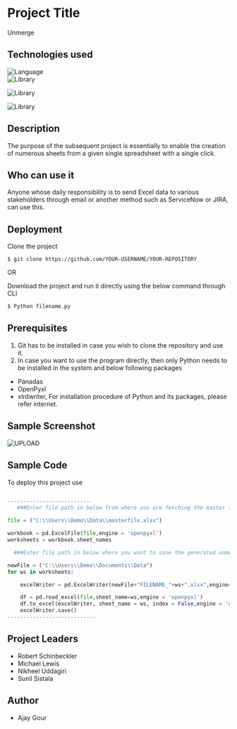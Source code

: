 
# Project Title

Unmerge



## Technologies used

![Language](https://img.shields.io/badge/Programming%20Language-Python-green)   
![Library](https://img.shields.io/badge/Library-Pandas-orange)

![Library](https://img.shields.io/badge/Library-openpyxl-blue)

![Library](https://img.shields.io/badge/Library-xlsxwriter-yellow)

## Description

The purpose of the subsequent project is essentially to enable the creation of numerous sheets from a given single spreadsheet with a single click.
## Who can use it

Anyone whose daily responsibility is to send Excel data to various stakeholders through email or another method such as ServiceNow or JIRA, can use this.
## Deployment




Clone the project 

```GIT
$ git clone https://github.com/YOUR-USERNAME/YOUR-REPOSITORY

```
OR

Download the project and run it directly using the below command through CLI
```Python
$ Python filename.py

```
## Prerequisites

1) Git has to be installed in case you wish to clone the repository and use it.
2) In case you want to use the program directly, then only Python needs to be installed in the system and below following packages
 - Panadas
- OpenPyxl
- xlrdwriter, 
 For installation procedure of Python and its packages, please refer internet.
 
## Sample Screenshot
![UPLOAD](https://user-images.githubusercontent.com/114949310/193858166-fe7e7e1a-012a-4aae-b75d-7c02df10ed91.JPG)

## Sample Code

To deploy this project use

```Python

---------------------------
   ###Enter file path in below from where you are fetching the master file

file = ("C:\\Users\\Demo\\Data\\masterfile.xlsx")

workbook = pd.ExcelFile(file,engine = 'openpyxl') 
worksheets = workbook.sheet_names

  ###Enter file path in below where you want to save the generated unmerged files

newFile = ("C:\\Users\\Demo\\Documents\\Data")
for ws in worksheets:

    excelWriter = pd.ExcelWriter(newFile+"FILENAME_"+ws+".xlsx",engine='xlsxwriter')

    df = pd.read_excel(file,sheet_name=ws,engine = 'openpyxl')
    df.to_excel(excelWriter, sheet_name = ws, index = False,engine = 'openpyxl')
    excelWriter.save()
----------------------------
```

## Project Leaders


- Robert Schinbeckler
-  Michael Lewis
- Nikheel Uddagiri 
- Sunil Sistala
## Author

- Ajay Gour
